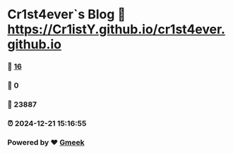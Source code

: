 # Cr1st4ever`s Blog :link: https://Cr1istY.github.io/cr1st4ever.github.io 
### :page_facing_up: [16](https://Cr1istY.github.io/cr1st4ever.github.io/tag.html) 
### :speech_balloon: 0 
### :hibiscus: 23887 
### :alarm_clock: 2024-12-21 15:16:55 
### Powered by :heart: [Gmeek](https://github.com/Meekdai/Gmeek)
